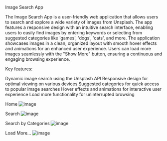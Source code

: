 Image Search App

The Image Search App is a user-friendly web application that allows users to search and explore a wide variety of images from Unsplash. The app features a responsive design with an intuitive search interface, enabling users to easily find images by entering keywords or selecting from suggested categories like 'games', 'dogs', 'cats', and more. The application showcases images in a clean, organized layout with smooth hover effects and animations for an enhanced user experience. Users can load more images seamlessly with the "Show More" button, ensuring a continuous and engaging browsing experience.

Key features:

Dynamic image search using the Unsplash API
Responsive design for optimal viewing on various devices
Suggested categories for quick access to popular image searches
Hover effects and animations for interactive user experience
Load more functionality for uninterrupted browsing

Home 
![image](https://github.com/user-attachments/assets/97e5d9bc-0fd1-476b-b28d-d51f244a568a)

Search
![image](https://github.com/user-attachments/assets/ab1013e1-d4c5-4df6-a651-0f9b769b739d)

Search by Categories 
![image](https://github.com/user-attachments/assets/4aa461dd-083c-409b-bedb-d8320242dc46)

Load More...
![image](https://github.com/user-attachments/assets/76081e77-e0ca-441d-b1b1-b1571ce6e74f)
